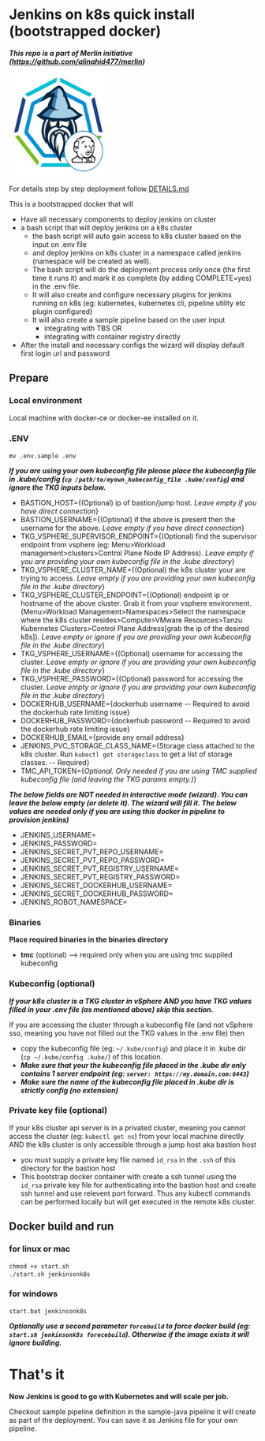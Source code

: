 # Jenkins on k8s quick install (bootstrapped docker)

***This repo is a part of Merlin initiative (https://github.com/alinahid477/merlin)***

<img src="images/logo.png" alt="Jenkins on K8s" width=200 height=210/> 

For details step by step deployment follow [DETAILS.md](DETAILS.md)

This is a bootstrapped docker that will
- Have all necessary components to deploy jenkins on cluster
- a bash script that will deploy jenkins on a k8s cluster
  - the bash script will auto gain access to k8s cluster based on the input on .env file 
  - and deploy jenkins on k8s cluster in a namespace called jenkins (namespace will be created as well).
  - The bash script will do the deployment process only once (the first time it runs it) and mark it as complete (by adding COMPLETE=yes) in the .env file.
  - It will also create and configure necessary plugins for jenkins running on k8s (eg: kubernetes, kubernetes cli, pipeline utility etc plugin configured)
  - It will also create a sample pipeline based on the user input
    - integrating with TBS OR
    - integrating with container registry directly
- After the install and necessary configs the wizard will display default first login url and password

## Prepare

### Local environment
Local machine with docker-ce or docker-ee installed on it.

### .ENV

`mv .env.sample .env`

***If you are using your own kubeconfig file please place the kubeconfig file in .kube/config (`cp /path/to/myown_kubeconfig_file .kube/config`) and ignore the TKG inputs below.***

- BASTION_HOST={(Optional) ip of bastion/jump host. *Leave empty if you have direct connection*}
- BASTION_USERNAME={(Optional) if the above is present then the username for the above. *Leave empty if you have direct connection*}
- TKG_VSPHERE_SUPERVISOR_ENDPOINT={(Optional) find the supervisor endpoint from vsphere (eg: Menu>Workload management>clusters>Control Plane Node IP Address). *Leave empty if you are providing your own kubeconfig file in the .kube directory*}
- TKG_VSPHERE_CLUSTER_NAME={(Optional) the k8s cluster your are trying to access. *Leave empty if you are providing your own kubeconfig file in the .kube directory*}
- TKG_VSPHERE_CLUSTER_ENDPOINT={(Optional) endpoint ip or hostname of the above cluster. Grab it from your vsphere environment. (Menu>Workload Management>Namespaces>Select the namespace where the k8s cluster resides>Compute>VMware Resources>Tanzu Kubernetes Clusters>Control Plane Address[grab the ip of the desired k8s]). *Leave empty or ignore if you are providing your own kubeconfig file in the .kube directory*}
- TKG_VSPHERE_USERNAME={(Optional) username for accessing the cluster. *Leave empty or ignore if you are providing your own kubeconfig file in the .kube directory*}
- TKG_VSPHERE_PASSWORD={(Optional) password for accessing the cluster. *Leave empty or ignore if you are providing your own kubeconfig file in the .kube directory*}
- DOCKERHUB_USERNAME={dockerhub username -- Required to avoid the dockerhub rate limiting issue}
- DOCKERHUB_PASSWORD={dockerhub password -- Required to avoid the dockerhub rate limiting issue}
- DOCKERHUB_EMAIL={provide any email address}
- JENKINS_PVC_STORAGE_CLASS_NAME={Storage class attached to the k8s cluster. Run `kubectl get storageclass` to get a list of storage classes. -- Required}
- TMC_API_TOKEN={*Optional. Only needed if you are using TMC supplied kubeconfig file (and leaving the TKG params empty.)*}

***The below fields are NOT needed in interactive mode (wizard). You can leave the below empty (or delete it). The wizard will fill it. The below values are needed only if you are using this docker in pipeline to provision jenkins)***
- JENKINS_USERNAME=
- JENKINS_PASSWORD=
- JENKINS_SECRET_PVT_REPO_USERNAME=
- JENKINS_SECRET_PVT_REPO_PASSWORD=
- JENKINS_SECRET_PVT_REGISTRY_USERNAME=
- JENKINS_SECRET_PVT_REGISTRY_PASSWORD=
- JENKINS_SECRET_DOCKERHUB_USERNAME=
- JENKINS_SECRET_DOCKERHUB_PASSWORD=
- JENKINS_ROBOT_NAMESPACE=

### Binaries

**Place required binaries in the binaries directory**
- **tmc** (optional) --> required only when you are using tmc supplied kubeconfig

### Kubeconfig (optional)

***If your k8s cluster is a TKG cluster in vSphere AND you have TKG values filled in your .env file (as mentioned above) skip this section.***

If you are accessing the cluster through a kubeconfig file (and not vSphere sso, meaning you have not filled out the TKG values in the .env file) then
- copy the kubeconfig file (eg: `~/.kube/config`) and place it in .kube dir (`cp ~/.kube/config .kube/`) of this location.
- ***Make sure that your the kubeconfig file placed in the .kube dir only contains 1 server endpoint (eg: `server: https://my.domain.com:6443`)***
- ***Make sure the name of the kubeconfig file placed in .kube dir is strictly **config** (no extension)***

### Private key file (optional)

If your k8s cluster api server is in a privated cluster, meaning you cannot access the cluster (eg: `kubectl get ns`) from your local machine directly AND the k8s cluster is only accessible through a jump host aka bastion host
- you must supply a private key file named `id_rsa` in the `.ssh` of this directory for the bastion host
- This bootstrap docker container with create a ssh tunnel using the `id_rsa` private key file for authenticating into the bastion host and create ssh tunnel and use relevent port forward. Thus any kubectl commands can be performed locally but will get executed in the remote k8s cluster.


## Docker build and run

### for linux or mac
```
chmod +x start.sh
./start.sh jenkinsonk8s
```

### for windows
```
start.bat jenkinsonk8s
```

***Optionally use a second parameter `forcebuild` to force docker build (eg: `start.sh jenkinsonk8s forecebuild`). Otherwise if the image exists it will ignore building.***

# That's it

**Now Jenkins is good to go with Kubernetes and will scale per job.**

Checkout sample pipeline definition in the sample-java pipeline it will create as part of the deployment. You can save it as Jenkins file for your own pipeline.  